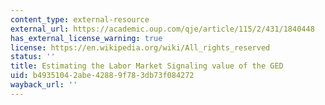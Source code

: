 ```yaml
---
content_type: external-resource
external_url: https://academic.oup.com/qje/article/115/2/431/1840448
has_external_license_warning: true
license: https://en.wikipedia.org/wiki/All_rights_reserved
status: ''
title: Estimating the Labor Market Signaling value of the GED
uid: b4935104-2abe-4288-9f78-3db73f084272
wayback_url: ''
---
```

